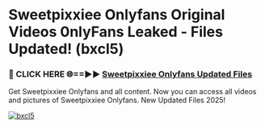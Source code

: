 # Sweetpixxiee Onlyfans Original Videos 0nlyFans Leaked - Files Updated! (bxcl5)

<h3>🔴 CLICK HERE 🌐==►► <a href="https://tinyurl.com/ehrbuxhb" rel="nofollow">Sweetpixxiee Onlyfans Updated Files</a></h3>

Get Sweetpixxiee Onlyfans and all content. Now you can access all videos and pictures of Sweetpixxiee Onlyfans. New Updated Files 2025!

[![bxcl5](https://i.imgur.com/lVYEuWS.gif)](https://tinyurl.com/ehrbuxhb)
